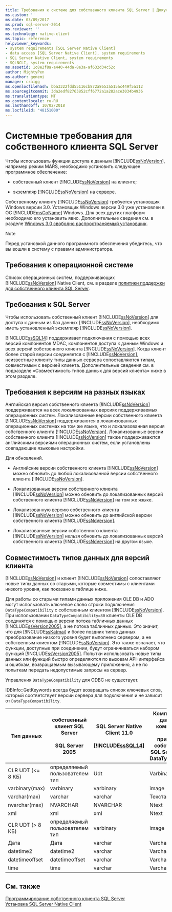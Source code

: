 ```yaml
---
title: Требования к системе для собственного клиента SQL Server | Документация Майкрософт
ms.custom: ''
ms.date: 03/09/2017
ms.prod: sql-server-2014
ms.reviewer: ''
ms.technology: native-client
ms.topic: reference
helpviewer_keywords:
- system requirements [SQL Server Native Client]
- data access [SQL Server Native Client], system requirements
- SQL Server Native Client, system requirements
- SQLNCLI, system requirements
ms.assetid: 1c8e2f8a-a440-44da-8e3a-af632d34c52c
author: MightyPen
ms.author: genemi
manager: craigg
ms.openlocfilehash: bba3322fdd55116cb872a8653a515ac449f5a112
ms.sourcegitcommit: 3da2edf82763852cff6772a1a282ace3034b4936
ms.translationtype: MT
ms.contentlocale: ru-RU
ms.lasthandoff: 10/02/2018
ms.locfileid: "48151000"
---
```

# <a name="system-requirements-for-sql-server-native-client"></a>Системные требования для собственного клиента SQL Server
  Чтобы использовать функции доступа к данным [!INCLUDE[ssNoVersion](../../includes/ssnoversion-md.md)], например режим MARS, необходимо установить следующее программное обеспечение:  
  
-   собственный клиент [!INCLUDE[ssNoVersion](../../includes/ssnoversion-md.md)] на клиенте;  
  
-   экземпляр [!INCLUDE[ssNoVersion](../../includes/ssnoversion-md.md)] на сервере.  
  
 Собственному клиенту [!INCLUDE[ssNoVersion](../../includes/ssnoversion-md.md)] требуется установщик Windows версии 3.0. Установщик Windows версии 3.0 уже установлен в ОС [!INCLUDE[msCoName](../../includes/msconame-md.md)] Windows. Для всех других платформ необходимо его установить явно. Дополнительные сведения см. в разделе [Windows 3.0 свободно распространяемый установщик](http://go.microsoft.com/fwlink/?LinkId=46459).  
  
> [!NOTE]  
>  Перед установкой данного программного обеспечения убедитесь, что вы вошли в систему с правами администратора.  
  
## <a name="operating-system-requirements"></a>Требования к операционной системе  
 Список операционных систем, поддерживающих [!INCLUDE[ssNoVersion](../../includes/ssnoversion-md.md)] Native Client, см. в разделе [политики поддержки для собственного клиента SQL Server](applications/support-policies-for-sql-server-native-client.md).  
  
## <a name="sql-server-requirements"></a>Требования к SQL Server  
 Чтобы использовать собственный клиент [!INCLUDE[ssNoVersion](../../includes/ssnoversion-md.md)] для доступа к данным из баз данных [!INCLUDE[ssNoVersion](../../includes/ssnoversion-md.md)], необходимо иметь установленный экземпляр [!INCLUDE[ssNoVersion](../../includes/ssnoversion-md.md)].  
  
 [!INCLUDE[ssSQL14](../../includes/sssql14-md.md)] поддерживает подключения с помощью всех версий компонентов MDAC, компонентов доступа к данным Windows и всех версий собственного клиента [!INCLUDE[ssNoVersion](../../includes/ssnoversion-md.md)]. Когда клиент более старой версии соединяется с [!INCLUDE[ssNoVersion](../../includes/ssnoversion-md.md)], неизвестные клиенту типы данных сервера сопоставляются типам, совместимым с версией клиента. Дополнительные сведения см. в подразделе «Совместимость типов данных для версий клиента» ниже в этом разделе.  
  
## <a name="cross-language-requirements"></a>Требования к версиям на разных языках  
 Английская версия собственного клиента [!INCLUDE[ssNoVersion](../../includes/ssnoversion-md.md)] поддерживается на всех локализованных версиях поддерживаемых операционных систем. Локализованные версии собственного клиента [!INCLUDE[ssNoVersion](../../includes/ssnoversion-md.md)] поддерживаются в локализованных операционных системах на том же языке, что и локализованная версия собственного клиента [!INCLUDE[ssNoVersion](../../includes/ssnoversion-md.md)]. Локализованные версии собственного клиента [!INCLUDE[ssNoVersion](../../includes/ssnoversion-md.md)] также поддерживаются английскими версиями операционных систем, если установлены совпадающие языковые настройки.  
  
 Для обновлений.  
  
-   Английские версии собственного клиента [!INCLUDE[ssNoVersion](../../includes/ssnoversion-md.md)] можно обновить до любой локализованной версии собственного клиента [!INCLUDE[ssNoVersion](../../includes/ssnoversion-md.md)].  
  
-   Локализованные версии собственного клиента [!INCLUDE[ssNoVersion](../../includes/ssnoversion-md.md)] можно обновить до локализованных версий собственного клиента [!INCLUDE[ssNoVersion](../../includes/ssnoversion-md.md)] на том же языке.  
  
-   Локализованную версию собственного клиента [!INCLUDE[ssNoVersion](../../includes/ssnoversion-md.md)] можно обновить до английской версии собственного клиента [!INCLUDE[ssNoVersion](../../includes/ssnoversion-md.md)].  
  
-   Локализованные версии собственного клиента [!INCLUDE[ssNoVersion](../../includes/ssnoversion-md.md)] нельзя обновить до локализованных версий собственного клиента [!INCLUDE[ssNoVersion](../../includes/ssnoversion-md.md)] на другом языке.  
  
## <a name="data-type-compatibility-for-client-versions"></a>Совместимость типов данных для версий клиента  
 [!INCLUDE[ssNoVersion](../../includes/ssnoversion-md.md)] и клиент [!INCLUDE[ssNoVersion](../../includes/ssnoversion-md.md)] сопоставляют новые типы данных со старыми, которые совместимы с клиентами низкого уровня, как показано в таблице ниже.  
  
 Для работы со старыми типами данных приложения OLE DB и ADO могут использовать ключевое слово строки подключения `DataTypeCompatibility` с собственным клиентом [!INCLUDE[ssNoVersion](../../includes/ssnoversion-md.md)]. При использовании `DataTypeCompatibility=80` клиенты OLE DB соединятся с помощью версии потока табличных данных [!INCLUDE[ssVersion2005](../../includes/ssversion2005-md.md)], а не потока табличных данных. Это значит, что для [!INCLUDE[ssKatmai](../../includes/sskatmai-md.md)] и более поздних типов данных преобразование низкого уровня будет выполнено сервером, а не собственным клиентом [!INCLUDE[ssNoVersion](../../includes/ssnoversion-md.md)]. Это также означает, что функции, доступные при соединении, будут ограничиваться набором функций [!INCLUDE[ssVersion2005](../../includes/ssversion2005-md.md)]. Попытки использовать новые типы данных или функций быстро определяются по вызовам API-интерфейса и ошибкам, возвращаемым вызывающему приложению, а не по попыткам передать недопустимые запросы на сервер.  
  
 Управления `DataTypeCompatibility` для ODBC не существует.  
  
 IDBInfo::GetKeywords всегда будет возвращать список ключевых слов, который соответствует версии сервера для подключения и не зависит от `DataTypeCompatibility`.  
  
|Тип данных|собственный клиент SQL Server<br /><br /> SQL Server 2005|SQL Server Native Client 11.0<br /><br /> [!INCLUDE[ssSQL14](../../includes/sssql14-md.md)]|Компоненты доступа к данным Windows, компоненты MDAC и<br /><br /> приложения OLE DB собственного клиента SQL Server со свойством DataTypeCompatibility=80|  
|---------------|--------------------------------------------------|-------------------------------------------------------------|-------------------------------------------------------------------------------------------------------------------------------|  
|CLR UDT (\<= 8 КБ)|определяемый пользователем тип|Udt|Varbinary|  
|varbinary(max)|varbinary|varbinary|image|  
|varchar(max)|varchar|varchar|Текста|  
|nvarchar(max)|NVARCHAR|NVARCHAR|Ntext|  
|xml|xml|xml|Ntext|  
|CLR UDT (> 8 КБ)|определяемый пользователем тип|varbinary|image|  
|Дата|Дата|varchar|Varchar|  
|datetime2|datetime2|varchar|Varchar|  
|datetimeoffset|datetimeoffset|varchar|Varchar|  
|time|time|varchar|Varchar|  
  
## <a name="see-also"></a>См. также  
 [Программирование собственного клиента SQL Server](sql-server-native-client-programming.md)   
 [Установка SQL Server Native Client](applications/installing-sql-server-native-client.md)  
  
  
